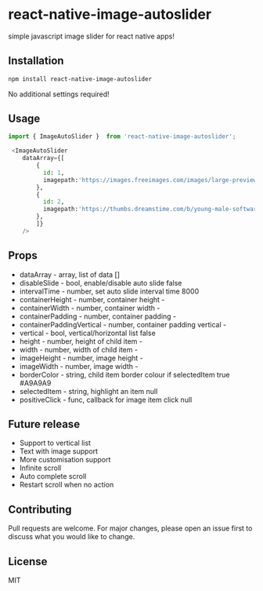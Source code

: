 # react-native-image-autoslider
simple javascript image slider for react native apps!


## Installation

```bash
npm install react-native-image-autoslider
```

No additional settings required!

## Usage

```python
import { ImageAutoSlider }  from 'react-native-image-autoslider';

 <ImageAutoSlider
    dataArray={[
        {
          id: 1,
          imagepath:'https://images.freeimages.com/images/large-previews/e67/bg-test-1605008.jpg',
        },
        {
          id: 2,
          imagepath:'https://thumbs.dreamstime.com/b/young-male-software-programmer-testing-new-app-d-virtual-reality-glasses-office-136728859.jpg',
        },
        ]}
    />

```

## Props

* dataArray	- array, list of data	[]
* disableSlide	- bool, enable/disable auto slide	false
* intervalTime	- number, set auto slide interval time	8000
* containerHeight	- number, container height	-
* containerWidth	- number, container width	-
* containerPadding	- number, container padding	-
* containerPaddingVertical	- number, container padding vertical	-
* vertical	- bool, vertical/horizontal list	false
* height	- number, height of child item	-
* width	- number, width of child item	-
* imageHeight	- number, image height	-
* imageWidth	- number, image width	-
* borderColor	- string, child item border colour if selectedItem true	#A9A9A9
* selectedItem	- string, highlight an item	null
* positiveClick	- func, callback for image item click	null


## Future release

* Support to vertical list 
* Text with image support
* More customisation support
* Infinite scroll
* Auto complete scroll
* Restart scroll when no action

## Contributing

Pull requests are welcome. For major changes, please open an issue first
to discuss what you would like to change.


## License

MIT